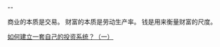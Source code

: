 --

商业的本质是交易。
财富的本质是劳动生产率。
钱是用来衡量财富的尺度。

[如何建立一套自己的投资系统？（一）](https://mp.weixin.qq.com/s/jzDx3qaX99w0RrbSmBs3fg)